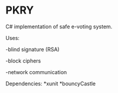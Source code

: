 # PKRY



C# implementation of safe e-voting system. 



Uses:

-blind signature (RSA)

-block ciphers

-network communication

Dependencies:
*xunit
*bouncyCastle
